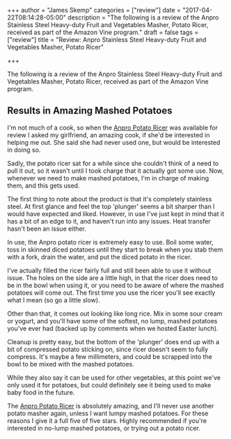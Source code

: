 +++
author = "James Skemp"
categories = ["review"]
date = "2017-04-22T08:14:28-05:00"
description = "The following is a review of the Anpro Stainless Steel Heavy-duty Fruit and Vegetables Masher, Potato Ricer, received as part of the Amazon Vine program."
draft = false
tags = ["review"]
title = "Review: Anpro Stainless Steel Heavy-duty Fruit and Vegetables Masher, Potato Ricer"

+++

The following is a review of the Anpro Stainless Steel Heavy-duty Fruit and Vegetables Masher, Potato Ricer, received as part of the Amazon Vine program.

## Results in Amazing Mashed Potatoes
I'm not much of a cook, so when the [Anpro Potato Ricer][review] was available for review I asked my girlfriend, an amazing cook, if she'd be interested in helping me out. She said she had never used one, but would be interested in doing so.

Sadly, the potato ricer sat for a while since she couldn't think of a need to pull it out, so it wasn't until I took charge that it actually got some use. Now, whenever we need to make mashed potatoes, I'm in charge of making them, and this gets used.

The first thing to note about the product is that it's completely stainless steel. At first glance and feel the top 'plunger' seems a bit sharper than I would have expected and liked. However, in use I've just kept in mind that it has a bit of an edge to it, and haven't run into any issues. Heat transfer hasn't been an issue either.

In use, the Anpro potato ricer is extremely easy to use. Boil some water, toss in skinned diced potatoes until they start to break when you stab them with a fork, drain the water, and put the diced potato in the ricer.

I've actually filled the ricer fairly full and still been able to use it without issue. The holes on the side are a little high, in that the ricer does need to be in the bowl when using it, or you need to be aware of where the mashed potatoes will come out. The first time you use the ricer you'll see exactly what I mean (so go a little slow).

Other than that, it comes out looking like long rice. Mix in some sour cream or yogurt, and you'll have some of the softest, no lump, mashed potatoes you've ever had (backed up by comments when we hosted Easter lunch).

Cleanup is pretty easy, but the bottom of the 'plunger' does end up with a bit of compressed potato sticking on, since ricer doesn't seem to fully compress. It's maybe a few millimeters, and could be scrapped into the bowl to be mixed with the mashed potatoes.

While they also say it can be used for other vegetables, at this point we've only used it for potatoes, but could definitely see it being used to make baby food in the future.

The [Anpro Potato Ricer][review] is absolutely amazing, and I'll never use another potato masher again, unless I want lumpy mashed potatoes. For these reasons I give it a full five of five stars. Highly recommended if you're interested in no-lump mashed potatoes, or trying out a potato ricer.

[review]: http://amzn.to/2ozxPIw
